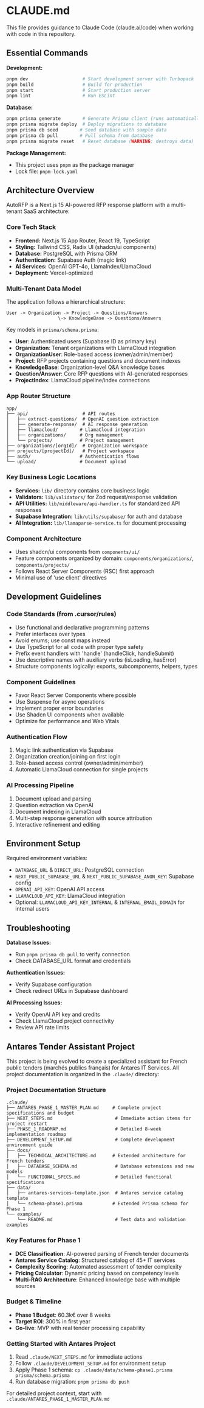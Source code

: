 # CLAUDE.md

This file provides guidance to Claude Code (claude.ai/code) when working with code in this repository.

## Essential Commands

**Development:**
```bash
pnpm dev                    # Start development server with Turbopack
pnpm build                  # Build for production
pnpm start                  # Start production server
pnpm lint                   # Run ESLint
```

**Database:**
```bash
pnpm prisma generate        # Generate Prisma client (runs automatically on install)
pnpm prisma migrate deploy  # Deploy migrations to database
pnpm prisma db seed        # Seed database with sample data
pnpm prisma db pull        # Pull schema from database
pnpm prisma migrate reset   # Reset database (WARNING: destroys data)
```

**Package Management:**
- This project uses `pnpm` as the package manager
- Lock file: `pnpm-lock.yaml`

## Architecture Overview

AutoRFP is a Next.js 15 AI-powered RFP response platform with a multi-tenant SaaS architecture:

### Core Tech Stack
- **Frontend:** Next.js 15 App Router, React 19, TypeScript
- **Styling:** Tailwind CSS, Radix UI (shadcn/ui components)
- **Database:** PostgreSQL with Prisma ORM
- **Authentication:** Supabase Auth (magic link)
- **AI Services:** OpenAI GPT-4o, LlamaIndex/LlamaCloud
- **Deployment:** Vercel-optimized

### Multi-Tenant Data Model
The application follows a hierarchical structure:
```
User -> Organization -> Project -> Questions/Answers
                   \-> KnowledgeBase -> Questions/Answers
```

Key models in `prisma/schema.prisma`:
- **User**: Authenticated users (Supabase ID as primary key)
- **Organization**: Tenant organizations with LlamaCloud integration
- **OrganizationUser**: Role-based access (owner/admin/member)
- **Project**: RFP projects containing questions and document indexes
- **KnowledgeBase**: Organization-level Q&A knowledge bases
- **Question/Answer**: Core RFP questions with AI-generated responses
- **ProjectIndex**: LlamaCloud pipeline/index connections

### App Router Structure
```
app/
├── api/                    # API routes
│   ├── extract-questions/  # OpenAI question extraction
│   ├── generate-response/  # AI response generation
│   ├── llamacloud/        # LlamaCloud integration
│   ├── organizations/     # Org management
│   └── projects/          # Project management
├── organizations/[orgId]/  # Organization workspace
├── projects/[projectId]/   # Project workspace
├── auth/                  # Authentication flows
└── upload/                # Document upload
```

### Key Business Logic Locations
- **Services:** `lib/` directory contains core business logic
- **Validators:** `lib/validators/` for Zod request/response validation
- **API Utilities:** `lib/middleware/api-handler.ts` for standardized API responses
- **Supabase Integration:** `lib/utils/supabase/` for auth and database
- **AI Integration:** `lib/llamaparse-service.ts` for document processing

### Component Architecture
- Uses shadcn/ui components from `components/ui/`
- Feature components organized by domain: `components/organizations/`, `components/projects/`
- Follows React Server Components (RSC) first approach
- Minimal use of 'use client' directives

## Development Guidelines

### Code Standards (from .cursor/rules)
- Use functional and declarative programming patterns
- Prefer interfaces over types
- Avoid enums; use const maps instead
- Use TypeScript for all code with proper type safety
- Prefix event handlers with 'handle' (handleClick, handleSubmit)
- Use descriptive names with auxiliary verbs (isLoading, hasError)
- Structure components logically: exports, subcomponents, helpers, types

### Component Guidelines
- Favor React Server Components where possible
- Use Suspense for async operations
- Implement proper error boundaries
- Use Shadcn UI components when available
- Optimize for performance and Web Vitals

### Authentication Flow
1. Magic link authentication via Supabase
2. Organization creation/joining on first login
3. Role-based access control (owner/admin/member)
4. Automatic LlamaCloud connection for single projects

### AI Processing Pipeline
1. Document upload and parsing
2. Question extraction via OpenAI
3. Document indexing in LlamaCloud
4. Multi-step response generation with source attribution
5. Interactive refinement and editing

## Environment Setup

Required environment variables:
- `DATABASE_URL` & `DIRECT_URL`: PostgreSQL connection
- `NEXT_PUBLIC_SUPABASE_URL` & `NEXT_PUBLIC_SUPABASE_ANON_KEY`: Supabase config
- `OPENAI_API_KEY`: OpenAI API access
- `LLAMACLOUD_API_KEY`: LlamaCloud integration
- Optional: `LLAMACLOUD_API_KEY_INTERNAL` & `INTERNAL_EMAIL_DOMAIN` for internal users

## Troubleshooting

**Database Issues:**
- Run `pnpm prisma db pull` to verify connection
- Check DATABASE_URL format and credentials

**Authentication Issues:**
- Verify Supabase configuration
- Check redirect URLs in Supabase dashboard

**AI Processing Issues:**
- Verify OpenAI API key and credits
- Check LlamaCloud project connectivity
- Review API rate limits

## Antares Tender Assistant Project

This project is being evolved to create a specialized assistant for French public tenders (marchés publics français) for Antares IT Services. All project documentation is organized in the `.claude/` directory:

### Project Documentation Structure
```
.claude/
├── ANTARES_PHASE_1_MASTER_PLAN.md     # Complete project specifications and budget
├── NEXT_STEPS.md                       # Immediate action items for project restart
├── PHASE_1_ROADMAP.md                  # Detailed 8-week implementation roadmap
├── DEVELOPMENT_SETUP.md                # Complete development environment guide
├── docs/
│   ├── TECHNICAL_ARCHITECTURE.md      # Extended architecture for French tenders
│   ├── DATABASE_SCHEMA.md              # Database extensions and new models
│   └── FUNCTIONAL_SPECS.md             # Detailed functional specifications
├── data/
│   ├── antares-services-template.json  # Antares service catalog template
│   └── schema-phase1.prisma           # Extended Prisma schema for Phase 1
└── examples/
    └── README.md                       # Test data and validation examples
```

### Key Features for Phase 1
- **DCE Classification**: AI-powered parsing of French tender documents
- **Antares Service Catalog**: Structured catalog of 45+ IT services
- **Complexity Scoring**: Automated assessment of tender complexity
- **Pricing Calculator**: Dynamic pricing based on competency levels
- **Multi-RAG Architecture**: Enhanced knowledge base with multiple sources

### Budget & Timeline
- **Phase 1 Budget**: 60.3k€ over 8 weeks
- **Target ROI**: 300% in first year
- **Go-live**: MVP with real tender processing capability

### Getting Started with Antares Project
1. Read `.claude/NEXT_STEPS.md` for immediate actions
2. Follow `.claude/DEVELOPMENT_SETUP.md` for environment setup
3. Apply Phase 1 schema: `cp .claude/data/schema-phase1.prisma prisma/schema.prisma`
4. Run database migration: `pnpm prisma db push`

For detailed project context, start with `.claude/ANTARES_PHASE_1_MASTER_PLAN.md`